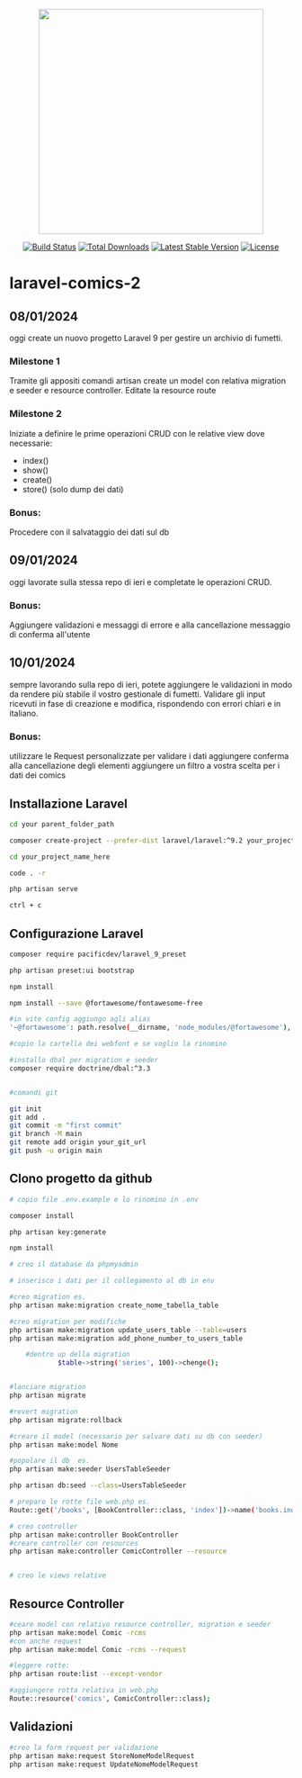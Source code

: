 <p align="center"><a href="https://laravel.com" target="_blank"><img src="https://raw.githubusercontent.com/laravel/art/master/logo-lockup/5%20SVG/2%20CMYK/1%20Full%20Color/laravel-logolockup-cmyk-red.svg" width="400"></a></p>

<p align="center">
<a href="https://travis-ci.org/laravel/framework"><img src="https://travis-ci.org/laravel/framework.svg" alt="Build Status"></a>
<a href="https://packagist.org/packages/laravel/framework"><img src="https://img.shields.io/packagist/dt/laravel/framework" alt="Total Downloads"></a>
<a href="https://packagist.org/packages/laravel/framework"><img src="https://img.shields.io/packagist/v/laravel/framework" alt="Latest Stable Version"></a>
<a href="https://packagist.org/packages/laravel/framework"><img src="https://img.shields.io/packagist/l/laravel/framework" alt="License"></a>
</p>

# laravel-comics-2

## 08/01/2024

oggi create un nuovo progetto Laravel 9 per gestire un archivio di fumetti.

### Milestone 1

Tramite gli appositi comandi artisan create un model con relativa migration e seeder e resource controller.
Editate la resource route

### Milestone 2

Iniziate a definire le prime operazioni CRUD con le relative view dove necessarie:

-   index()
-   show()
-   create()
-   store() (solo dump dei dati)

### Bonus:

Procedere con il salvataggio dei dati sul db

## 09/01/2024

oggi lavorate sulla stessa repo di ieri e completate le operazioni CRUD.

### Bonus:

Aggiungere validazioni e messaggi di errore e alla cancellazione messaggio di conferma all'utente

## 10/01/2024

sempre lavorando sulla repo di ieri, potete aggiungere le validazioni in modo da rendere più stabile il vostro gestionale di fumetti. Validare gli input ricevuti in fase di creazione e modifica, rispondendo con errori chiari e in italiano.

### Bonus:

utilizzare le Request personalizzate per validare i dati
aggiungere conferma alla cancellazione degli elementi
aggiungere un filtro a vostra scelta per i dati dei comics

## Installazione Laravel

```bash
cd your parent_folder_path

composer create-project --prefer-dist laravel/laravel:^9.2 your_project_name_here

cd your_project_name_here

code . -r

php artisan serve

ctrl + c

```

## Configurazione Laravel

```bash
composer require pacificdev/laravel_9_preset

php artisan preset:ui bootstrap

npm install

npm install --save @fortawesome/fontawesome-free

#in vite config aggiungo agli alias
'~@fortawesome': path.resolve(__dirname, 'node_modules/@fortawesome'),

#copio la cartella dei webfont e se voglio la rinomino

#installo dbal per migration e seeder
composer require doctrine/dbal:^3.3


#comandi git

git init
git add .
git commit -m "first commit"
git branch -M main
git remote add origin your_git_url
git push -u origin main


```

## Clono progetto da github

```bash
# copio file .env.example e lo rinomino in .env

composer install

php artisan key:generate

npm install

# creo il database da phpmyadmin

# inserisco i dati per il collegamento al db in env

#creo migration es.
php artisan make:migration create_nome_tabella_table

#creo migration per modifiche
php artisan make:migration update_users_table --table=users
php artisan make:migration add_phone_number_to_users_table

    #dentro up della migration
            $table->string('series', 100)->chenge();


#lanciare migration
php artisan migrate

#revert migration
php artisan migrate:rollback

#creare il model (necessario per salvare dati su db con seeder)
php artisan make:model Nome

#popolare il db  es.
php artisan make:seeder UsersTableSeeder

php artisan db:seed --class=UsersTableSeeder

# preparo le rotte file web.php es.
Route::get('/books', [BookController::class, 'index'])->name('books.index');

# creo controller
php artisan make:controller BookController
#creare controller con resources
php artisan make:controller ComicController --resource


# creo le views relative
```

## Resource Controller

```bash
#ceare model con relativo resource controller, migration e seeder
php artisan make:model Comic -rcms
#con anche request
php artisan make:model Comic -rcms --request

#leggere rotte:
php artisan route:list --except-vendor

#aggiungere rotta relativa in web.php
Route::resource('comics', ComicController::class);
```

<!-- composer dump-autoload -->

## Validazioni

```bash
#creo la form request per validazione
php artisan make:request StoreNomeModelRequest
php artisan make:request UpdateNomeModelRequest


```
